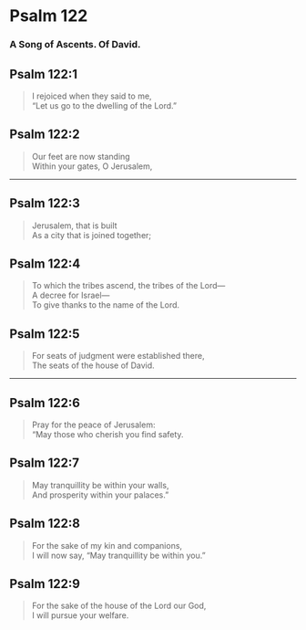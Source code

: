 # Psalm 122

### A Song of Ascents. Of David.

## Psalm 122:1

> I rejoiced when they said to me,  
> “Let us go to the dwelling of the Lord.”

## Psalm 122:2

> Our feet are now standing  
> Within your gates, O Jerusalem,

---

## Psalm 122:3

> Jerusalem, that is built  
> As a city that is joined together;

## Psalm 122:4

> To which the tribes ascend, the tribes of the Lord—  
> A decree for Israel—  
> To give thanks to the name of the Lord.

## Psalm 122:5

> For seats of judgment were established there,  
> The seats of the house of David.

---

## Psalm 122:6

> Pray for the peace of Jerusalem:  
> “May those who cherish you find safety.

## Psalm 122:7

> May tranquillity be within your walls,  
> And prosperity within your palaces.”

## Psalm 122:8

> For the sake of my kin and companions,  
> I will now say, “May tranquillity be within you.”

## Psalm 122:9

> For the sake of the house of the Lord our God,  
> I will pursue your welfare.

